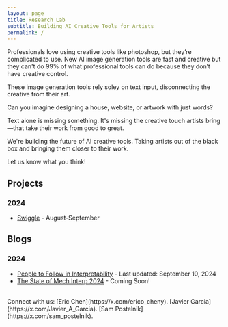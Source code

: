```yaml
---
layout: page
title: Research Lab
subtitle: Building AI Creative Tools for Artists
permalink: /
---
```


Professionals love using creative tools like photoshop, but they’re complicated to use. New AI image generation tools are fast and creative but they can't do 99% of what professional tools can do because they don’t have creative control.

These image generation tools rely soley on text input, disconnecting the creative from their art.

Can you imagine designing a house, website, or artwork with just words?

Text alone is missing something. It's missing the creative touch artists bring—that take their work from good to great.

We're building the future of AI creative tools. Taking artists out of the black box and bringing them closer to their work.

Let us know what you think!

## Projects

### 2024

- [Swiggle](/blogs/swiggle) - August-September

## Blogs

### 2024

- [People to Follow in Interpretability](/blogs/people-to-follow-in-interpretability) - Last updated: September 10, 2024
- [The State of Mech Interp 2024](/blogs/the-state-of-mech-interp-2024) - Coming Soon!

<br>
Connect with us: [Eric Chen](https://x.com/erico_cheny). [Javier Garcia](https://x.com/Javier_A_Garcia). [Sam Postelnik](https://x.com/sam_postelnik).
